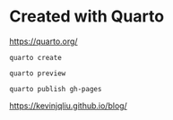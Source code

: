 # Created with Quarto

https://quarto.org/

```
quarto create

quarto preview

quarto publish gh-pages
```

https://kevinjqliu.github.io/blog/